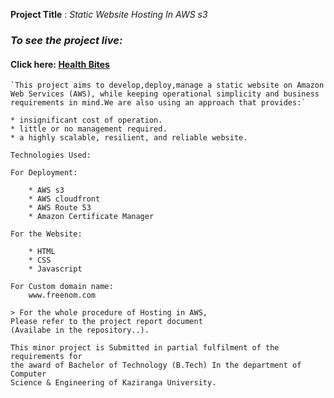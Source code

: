 **Project Title** : _Static Website Hosting In AWS s3_

### _To see the project live:_

#### Click here: [Health Bites](https://healthy-bites.tk/)

```
`This project aims to develop,deploy,manage a static website on Amazon Web Services (AWS), while keeping operational simplicity and business requirements in mind.We are also using an approach that provides:`

* insignificant cost of operation.
* little or no management required.
* a highly scalable, resilient, and reliable website.

```

```
Technologies Used:

For Deployment:

    * AWS s3
    * AWS cloudfront
    * AWS Route 53
    * Amazon Certificate Manager

For the Website:

    * HTML
    * CSS
    * Javascript

For Custom domain name:
    www.freenom.com

```

```
> For the whole procedure of Hosting in AWS, 
Please refer to the project report document
(Availabe in the repository..).

```

```
This minor project is Submitted in partial fulfilment of the requirements for 
the award of Bachelor of Technology (B.Tech) In the department of Computer 
Science & Engineering of Kaziranga University.

```
